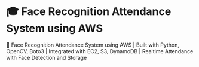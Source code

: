 # 🎓 Face Recognition Attendance System using AWS
   🎯 Face Recognition Attendance System using AWS | Built with Python, OpenCV, Boto3 | Integrated with EC2, S3, DynamoDB | Realtime Attendance with Face Detection and Storage






